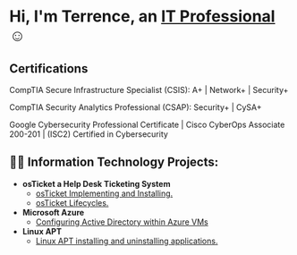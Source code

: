 <h1>Hi, I'm Terrence, an <a href="https://linkedin.com/in/TerrenceDaniels">IT Professional </a>☺</h1>
<h2> Certifications</h2>

CompTIA Secure Infrastructure Specialist (CSIS):    A+ | Network+ | Security+

CompTIA Security Analytics Professional  (CSAP):    Security+ | CySA+


Google Cybersecurity Professional Certificate | Cisco CyberOps Associate 200-201 | (ISC2) Certified in Cybersecurity






<h2>👨‍💻 Information Technology Projects:</h2>

- <b>osTicket a Help Desk Ticketing System</b>
  - [osTicket Implementing and Installing.](https://github.com/TDCyberSecurity/post-install-config)
  - [osTicket Lifecycles.](https://github.com/TDCyberSecurity/ticket-lifecycle)
- <b>Microsoft Azure</b>
  - [Configuring Active Directory within Azure VMs](https://github.com/TDCyberSecurity/configure-ad)
- <b>Linux APT</b>
  - [Linux APT installing and uninstalling applications.](https://github.com/TDCyberSecurity/osticket-prereqs)

<!--
**TDCybersecurity/TDCyberSecurity** is a ✨ _special_ ✨ repository because its `README.md` (this file) appears on your GitHub profile.

Here are some ideas to get you started:

- 🔭 I’m currently working on ...
- 🌱 I’m currently learning ...
- 👯 I’m looking to collaborate on ...
- 🤔 I’m looking for help with ...
- 💬 Ask me about ...
- 📫 How to reach me: ...
- 😄 Pronouns: ...
- ⚡ Fun fact: ...
-->
